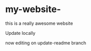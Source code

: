 # my-website-

this is a really awesome website 

Update locally

now editing on update-readme branch
